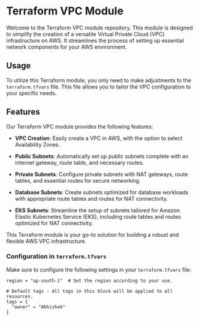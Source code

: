 # Terraform VPC Module

Welcome to the Terraform VPC module repository. This module is designed to simplify the creation of a versatile Virtual Private Cloud (VPC) infrastructure on AWS. It streamlines the process of setting up essential network components for your AWS environment.

## Usage

To utilize this Terraform module, you only need to make adjustments to the `terraform.tfvars` file. This file allows you to tailor the VPC configuration to your specific needs.


## Features

Our Terraform VPC module provides the following features:

- **VPC Creation**: Easily create a VPC in AWS, with the option to select Availability Zones.

- **Public Subnets**: Automatically set up public subnets complete with an internet gateway, route table, and necessary routes.

- **Private Subnets**: Configure private subnets with NAT gateways, route tables, and essential routes for secure networking.

- **Database Subnets**: Create subnets optimized for database workloads with appropriate route tables and routes for NAT connectivity.

- **EKS Subnets**: Streamline the setup of subnets tailored for Amazon Elastic Kubernetes Service (EKS), including route tables and routes optimized for NAT connectivity.

This Terraform module is your go-to solution for building a robust and flexible AWS VPC infrastructure.

### Configuration in `terraform.tfvars`

Make sure to configure the following settings in your `terraform.tfvars` file:

```hcl
region = "ap-south-1"  # Set the region according to your use.

# Default tags - All tags in this block will be applied to all resources.
tags = {
  "owner" = "Abhishek"
}
```